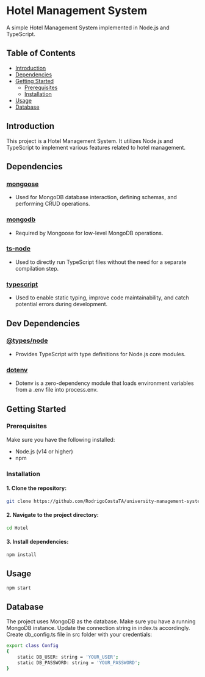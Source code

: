 # Hotel Management System

A simple Hotel Management System implemented in Node.js and TypeScript.

## Table of Contents

* [Introduction](#Inroduction)
* [Dependencies](#Dependencies)
* [Getting Started](#Getting-started)
  * [Prerequisites](#Prerequisites)
  * [Installation](#Installation)
* [Usage](#Usage)
* [Database](#Database)
## Introduction

This project is a Hotel Management System. It utilizes Node.js and TypeScript to implement various features related to hotel management.

## Dependencies

### [mongoose](https://www.npmjs.com/package/mongoose)

* Used for MongoDB database interaction, defining schemas, and performing CRUD operations.
### [mongodb](https://www.npmjs.com/package/mongodb)

* Required by Mongoose for low-level MongoDB operations.
### [ts-node](https://www.npmjs.com/package/ts-node)

* Used to directly run TypeScript files without the need for a separate compilation step.
### [typescript](https://www.npmjs.com/package/typescript)

* Used to enable static typing, improve code maintainability, and catch potential errors during development.
## Dev Dependencies

### [@types/node](https://www.npmjs.com/package/@types/node)

* Provides TypeScript with type definitions for Node.js core modules.

### [dotenv](https://www.npmjs.com/package/dotenv)

* Dotenv is a zero-dependency module that loads environment variables from a .env file into process.env.

## Getting Started

### Prerequisites

Make sure you have the following installed:

* Node.js (v14 or higher)
* npm
### Installation

#### 1. Clone the repository:
```bash
git clone https://github.com/RodrigoCostaTA/university-management-system.git
```
#### 2. Navigate to the project directory:
```bash
cd Hotel
```
#### 3. Install dependencies:
```bash
npm install
```
## Usage
```bash
npm start
```
## Database

The project uses MongoDB as the database. Make sure you have a running MongoDB instance. Update the connection string in index.ts accordingly.
Create db_config.ts file in src folder with your credentials:
```bash
export class Config
{
    static DB_USER: string = 'YOUR_USER';
    static DB_PASSWORD: string = 'YOUR_PASSWORD';
}
```
